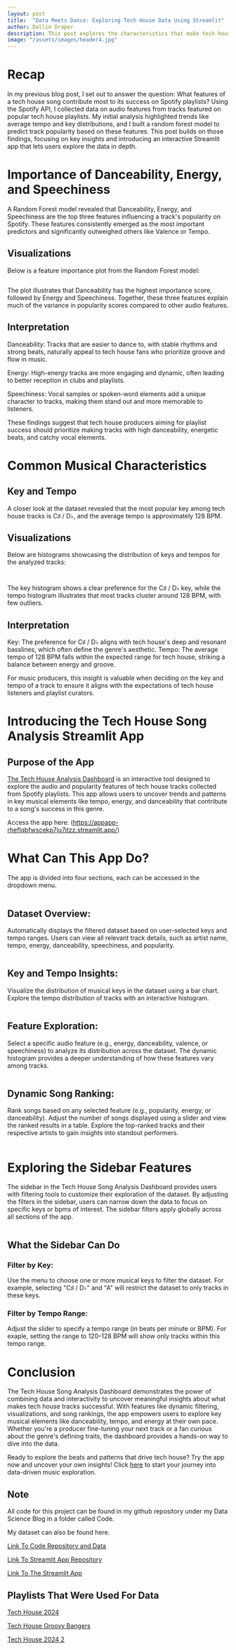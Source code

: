 ```yaml
---
layout: post
title:  "Data Meets Dance: Exploring Tech House Data Using Streamlit"
author: Dallin Draper
description: This post explores the characteristics that make tech house tracks successful, focusing on insights like the importance of danceability, energy, and tempo. It introduces an interactive Streamlit app where users can filter, visualize, and rank tracks to uncover trends and gain a deeper understanding of what defines popular tech house music. 
image: "/assets/images/header4.jpg"
---
```


# Recap

In my previous blog post, I set out to answer the question: What features of a tech house song contribute most to its success on Spotify playlists? Using the Spotify API, I collected data on audio features from tracks featured on popular tech house playlists. My initial analysis highlighted trends like average tempo and key distributions, and I built a random forest model to predict track popularity based on these features. This post builds on those findings, focusing on key insights and introducing an interactive Streamlit app that lets users explore the data in depth.

# Importance of Danceability, Energy, and Speechiness

A Random Forest model revealed that Danceability, Energy, and Speechiness are the top three features influencing a track's popularity on Spotify. These features consistently emerged as the most important predictors and significantly outweighed others like Valence or Tempo.

## Visualizations

Below is a feature importance plot from the Random Forest model:

<figure>
    <img src= "https://dallind34.github.io/Data-Science-Blog/assets/images/forest.jpg" alt="">
</figure>

The plot illustrates that Danceability has the highest importance score, followed by Energy and Speechiness. Together, these three features explain much of the variance in popularity scores compared to other audio features.

## Interpretation

Danceability: Tracks that are easier to dance to, with stable rhythms and strong beats, naturally appeal to tech house fans who prioritize groove and flow in music.

Energy: High-energy tracks are more engaging and dynamic, often leading to better reception in clubs and playlists.

Speechiness: Vocal samples or spoken-word elements add a unique character to tracks, making them stand out and more memorable to listeners.

These findings suggest that tech house producers aiming for playlist success should prioritize making tracks with high danceability, energetic beats, and catchy vocal elements.

# Common Musical Characteristics

## Key and Tempo

A closer look at the dataset revealed that the most popular key among tech house tracks is C♯ / D♭, and the average tempo is approximately 128 BPM. 

## Visualizations

Below are histograms showcasing the distribution of keys and tempos for the analyzed tracks:

<figure>
    <img src= "https://dallind34.github.io/Data-Science-Blog/assets/images/key.jpg" alt="">
</figure>

<figure>
    <img src= "https://dallind34.github.io/Data-Science-Blog/assets/images/tempo.jpg" alt="">
</figure>


The key histogram shows a clear preference for the C♯ / D♭ key, while the tempo histogram illustrates that most tracks cluster around 128 BPM, with few outliers.

## Interpretation

Key: The preference for C♯ / D♭ aligns with tech house's deep and resonant basslines, which often define the genre's aesthetic.
Tempo: The average tempo of 128 BPM falls within the expected range for tech house, striking a balance between energy and groove.

For music producers, this insight is valuable when deciding on the key and tempo of a track to ensure it aligns with the expectations of tech house listeners and playlist curators.


# Introducing the Tech House Song Analysis Streamlit App

## Purpose of the App

[The Tech House Analysis Dashboard](https://appapp-rheflqbfwscekp7ju7itzz.streamlit.app/) is an interactive tool designed to explore the audio and popularity features of tech house tracks collected from Spotify playlists. This app allows users to uncover trends and patterns in key musical elements like tempo, energy, and danceability that contribute to a song's success in this genre. 

Access the app here: (https://appapp-rheflqbfwscekp7ju7itzz.streamlit.app/)

# What Can This App Do?

The app is divided into four sections, each can be accessed in the dropdown menu.

<figure>
    <img src= "https://dallind34.github.io/Data-Science-Blog/assets/images/dropdown.jpg" alt="">
</figure>

## Dataset Overview:

Automatically displays the filtered dataset based on user-selected keys and tempo ranges.
Users can view all relevant track details, such as artist name, tempo, energy, danceability, speechiness, and popularity.

<figure>
    <img src= "https://dallind34.github.io/Data-Science-Blog/assets/images/dataset.jpg" alt="">
</figure>

## Key and Tempo Insights:

Visualize the distribution of musical keys in the dataset using a bar chart.
Explore the tempo distribution of tracks with an interactive histogram.

<figure>
    <img src= "https://dallind34.github.io/Data-Science-Blog/assets/images/dist.jpg" alt="">
</figure>

## Feature Exploration:

Select a specific audio feature (e.g., energy, danceability, valence, or speechiness) to analyze its distribution across the dataset.
The dynamic histogram provides a deeper understanding of how these features vary among tracks.

<figure>
    <img src= "https://dallind34.github.io/Data-Science-Blog/assets/images/feature.jpg" alt="">
</figure>

## Dynamic Song Ranking:

Rank songs based on any selected feature (e.g., popularity, energy, or danceability).
Adjust the number of songs displayed using a slider and view the ranked results in a table.
Explore the top-ranked tracks and their respective artists to gain insights into standout performers.

<figure>
    <img src= "https://dallind34.github.io/Data-Science-Blog/assets/images/ranking.jpg" alt="">
</figure>

# Exploring the Sidebar Features

The sidebar in the Tech House Song Analysis Dashboard provides users with filtering tools to customize their exploration of the dataset. By adjusting the filters in the sidebar, users can narrow down the data to focus on specific keys or bpms of interest. The sidebar filters apply globally across all sections of the app.

<figure>
    <img src= "https://dallind34.github.io/Data-Science-Blog/assets/images/sidebar.jpg" alt="">
</figure>

## What the Sidebar Can Do

### Filter by Key:

Use the menu to choose one or more musical keys to filter the dataset.
For example, selecting "C♯ / D♭" and "A" will restrict the dataset to only tracks in these keys.

### Filter by Tempo Range:

Adjust the slider to specify a tempo range (in beats per minute or BPM).
For exaple, setting the range to 120–128 BPM will show only tracks within this tempo range.

# Conclusion

The Tech House Song Analysis Dashboard demonstrates the power of combining data and interactivity to uncover meaningful insights about what makes tech house tracks successful. With features like dynamic filtering, visualizations, and song rankings, the app empowers users to explore key musical elements like danceability, tempo, and energy at their own pace. Whether you're a producer fine-tuning your next track or a fan curious about the genre's defining traits, the dashboard provides a hands-on way to dive into the data.

Ready to explore the beats and patterns that drive tech house? Try the app now and uncover your own insights! Click [here](https://appapp-rheflqbfwscekp7ju7itzz.streamlit.app/) to start your journey into data-driven music exploration.

## Note

All code for this project can be found in my github repository under my Data Science Blog in a folder called Code.

My dataset can also be found here.

[Link To Code Repository and Data](https://github.com/dallind34/Data-Science-Blog/tree/main/code/API%20Project%20-%20Tech%20House)

[Link To Streamlit App Repository](https://github.com/dallind34/Tech_House_Streamlit)

[Link To The Streamlit App](https://appapp-rheflqbfwscekp7ju7itzz.streamlit.app/)

## Playlists That Were Used For Data

[Tech House 2024](https://open.spotify.com/playlist/7nppx7uLgcmkZHg70HNfOk?si=ea865142872049e8)

[Tech House Groovy Bangers](https://open.spotify.com/playlist/0TOtvml0WfdY0OK6hcB0uV?si=4b0995f26c254200)

[Tech House 2024 2](https://open.spotify.com/playlist/6jCgabXrYUjqdaF0ozKkTj?si=44aef1bd236e432c)